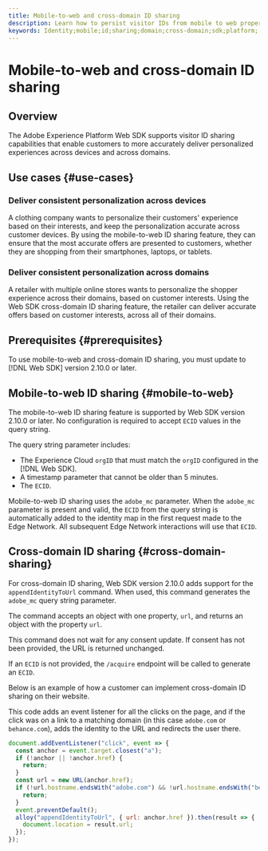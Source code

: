 ```yaml
---
title: Mobile-to-web and cross-domain ID sharing
description: Learn how to persist visitor IDs from mobile to web properties and across domains
keywords: Identity;mobile;id;sharing;domain;cross-domain;sdk;platform;
---
```


# Mobile-to-web and cross-domain ID sharing

## Overview

The Adobe Experience Platform Web SDK supports visitor ID sharing capabilities that enable customers to more accurately deliver personalized experiences across devices and across domains.

## Use cases {#use-cases}

### Deliver consistent personalization across devices

A clothing company wants to personalize their customers' experience based on their interests, and keep the personalization accurate across customer devices. By using the mobile-to-web ID sharing feature, they can ensure that the most accurate offers are presented to customers, whether they are shopping from their smartphones, laptops, or tablets.

### Deliver consistent personalization across domains

A retailer with multiple online stores wants to personalize the shopper experience across their domains, based on customer interests. Using the Web SDK cross-domain ID sharing feature, the retailer can deliver accurate offers based on customer interests, across all of their domains.

## Prerequisites {#prerequisites}

To use mobile-to-web and cross-domain ID sharing, you must update to [!DNL Web SDK] version 2.10.0 or later.

## Mobile-to-web ID sharing {#mobile-to-web}

The mobile-to-web ID sharing feature is supported by Web SDK version 2.10.0 or later. No configuration is required to accept `ECID` values in the query string.

The query string parameter includes:

* The Experience Cloud `orgID` that must match the `orgID` configured in the [!DNL Web SDK].
* A timestamp parameter that cannot be older than 5 minutes.
* The `ECID`.

Mobile-to-web ID sharing uses the `adobe_mc` parameter. When the `adobe_mc` parameter is present and valid, the `ECID` from the query string is automatically added to the identity map in the first request made to the Edge Network. All subsequent Edge Network interactions will use that `ECID`.

## Cross-domain ID sharing {#cross-domain-sharing}

For cross-domain ID sharing, Web SDK version 2.10.0 adds support for the `appendIdentityToUrl` command. When used, this command generates the `adobe_mc` query string parameter.

The command accepts an object with one property, `url`, and returns an object with the property `url`.

This command does not wait for any consent update. If consent has not been provided, the URL is returned unchanged.

If an `ECID` is not provided, the `/acquire` endpoint will be called to generate an `ECID`.

Below is an example of how a customer can implement cross-domain ID sharing on their website. 

This code adds an event listener for all the clicks on the page, and if the click was on a link to a matching domain (in this case `adobe.com` or `behance.com`), adds the identity to the URL and redirects the user there.

```js
document.addEventListener("click", event => {
  const anchor = event.target.closest("a");
  if (!anchor || !anchor.href) {
    return;
  }
  const url = new URL(anchor.href);
  if (!url.hostname.endsWith("adobe.com") && !url.hostname.endsWith("behance.com")) {
    return;
  }
  event.preventDefault();
  alloy("appendIdentityToUrl", { url: anchor.href }).then(result => {
    document.location = result.url;
  });
});
```

